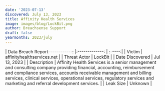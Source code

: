 ```yaml
---
date: '2023-07-13'
discovered: July 13, 2023
title: Affinity Health Services
image: images/blog/LockBit.png
author: Breachsense Support
draft: false
yearmonths: 2023/july
---
```


| Data Breach Report------------:     |:-------------:    | :-----:|
| Victim      | affinityhealthservices.net      | 
| Threat Actor      | LockBit      | 
| Date Discovered      | Jul 13, 2023      | 
| Description      | Affinity Health Services is a senior management and consulting company providing financial, accounting, reimbursement and compliance services, accounts receivable management and billing services, clinical services, operational services, regulatory services and marketing and referral development services.      | 
| Leak Size      | Unknown      | 

